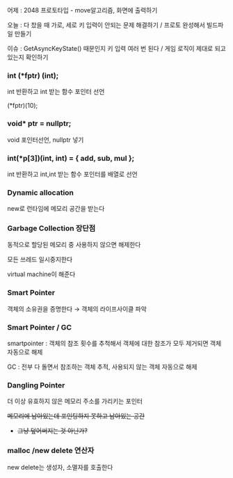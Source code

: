 어제 : 2048 프로토타입 - move알고리즘, 화면에 출력하기

오늘 : 다 찼을 때 가로, 세로 키 입력이 안되는 문제 해결하기 / 프로토 완성해서 빌드파일 만들기

이슈 : GetAsyncKeyState() 때문인지 키 입력 여러 번 된다 / 게임 로직이 제대로 되고 있는지 확인하기

### int (*fptr) (int);

int 반환하고 int 받는 함수 포인터 선언

(*fptr)(10);

### void* ptr = nullptr;

void 포인터선언, nullptr 넣기

### int(*p[3])(int, int) = { add, sub, mul };

int 반환하고 int,int 받는 함수 포인터를 배열로 선언

### Dynamic allocation

new로 런타임에 메모리 공간을 받는다

### Garbage Collection 장단점

동적으로 할당된 메모리 중 사용하지 않으면 해제한다 

모든 쓰레드 일시중지한다 

virtual machine이 해준다 

### Smart Pointer

객체의 소유권을 증명한다 → 객체의 라이프사이클 파악 

### Smart Pointer / GC

smartpointer : 객체의 참조 횟수를 추척해서 객체에 대한 참조가 모두 제거되면 객체 자동으로 해제

GC : 전부 다 돌면서 참조하는 객체 추적, 사용되지 않는 객체 자동으로 해제 

### Dangling Pointer

더 이상 유효하지 않은 메모리 주소를 가리키는 포인터

~~메모리에 남아있는데 포인팅하지 못하고 남아있는 공간~~

- ~~그냥 덮어써지는 것 아닌가?~~

### malloc /new delete 연산자

new delete는 생성자, 소멸자를 호출한다
